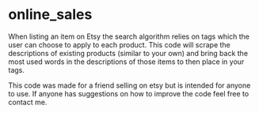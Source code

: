 # online_sales

When listing an item on Etsy the search algorithm relies on tags which the user can choose to apply to each product. 
This code will scrape the descriptions of existing products (similar to your own) and bring back the most used words in the descriptions of those items to then place in your tags.

This code was made for a friend selling on etsy but is intended for anyone to use. If anyone has suggestions on how to improve the code feel free to contact me. 

